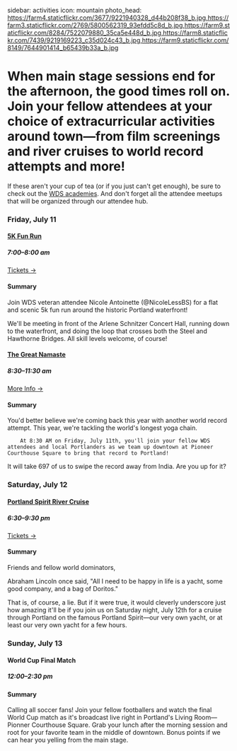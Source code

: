 sidebar: activities
icon: mountain
photo_head: https://farm4.staticflickr.com/3677/9221940328_d44b208f38_b.jpg,https://farm3.staticflickr.com/2769/5800562319_93efdd5c8d_b.jpg,https://farm9.staticflickr.com/8284/7522079880_35ca5e448d_b.jpg,https://farm8.staticflickr.com/7439/9219169223_c35d024c43_b.jpg,https://farm9.staticflickr.com/8149/7644901414_b65439b33a_b.jpg

# When main stage sessions end for the afternoon, the good times roll on. Join your fellow attendees at your choice of extracurricular activities around town—from film screenings and river cruises to world record attempts and more!

If these aren't your cup of tea (or if you just can't get enough), be sure to check out the [WDS academies](/academies). And don't forget all the attendee meetups that will be organized through our attendee hub.

<div class="zig-zags_blue"></div>


<a name="5k-run"></a>
### Friday, July 11


<div class="collapsable-box collapsable-box-open">
	<a href="https://www.eventbrite.com/e/wds-5k-fun-run-tickets-11776849875"><h4>5K Fun Run</h4></a>
	<h5>7:00–8:00 am</h5>
	<a href="https://www.eventbrite.com/e/wds-5k-fun-run-tickets-11776849875" class="button">Tickets &rarr;</a>
	<div class="collapsable-content">
		<h4>Summary</h4>
		Join WDS veteran attendee Nicole Antoinette (@NicoleLessBS) for a flat and scenic 5k fun run around the historic Portland waterfront!

We'll be meeting in front of the Arlene Schnitzer Concert Hall, running down to the waterfront, and doing the loop that crosses both the Steel and Hawthorne Bridges. All skill levels welcome, of course!
	</div>
</div>

<a name="namaste"></a>

<div class="collapsable-box collapsable-box-open">
	<a href="/2014-world-record"><h4>The Great Namaste</h4></a>
	<h5>8:30–11:30 am</h5>
	<a href="/2014-world-record" class="button">More Info &rarr;</a>
	<div class="collapsable-content">
		<h4>Summary</h4>
		You'd better believe we're coming back this year with another world record attempt. This year, we're tackling the world's longest yoga chain.
		
		At 8:30 AM on Friday, July 11th, you'll join your fellow WDS attendees and local Portlanders as we team up downtown at Pioneer Courthouse Square to bring that record to Portland!

It will take 697 of us to swipe the record away from India. Are you up for it?
	</div>
</div>

<a name="portland-spirit"></a>
### Saturday, July 12


<div class="collapsable-box collapsable-box-open">
	<a href="http://www.eventbrite.com/e/river-cruise-on-the-portland-spirit-tickets-11773158835"><h4>Portland Spirit River Cruise</h4></a>
	<h5>6:30–9:30 pm</h5>
	<a href="http://www.eventbrite.com/e/river-cruise-on-the-portland-spirit-tickets-11773158835" class="button">Tickets &rarr;</a>
	<div class="collapsable-content">
		<h4>Summary</h4>
		Friends and fellow world dominators,

Abraham Lincoln once said, "All I need to be happy in life is a yacht, some good company, and a bag of Doritos."

That is, of course, a lie. But if it were true, it would cleverly underscore just how amazing it'll be if you join us on Saturday night, July 12th for a cruise through Portland on the famous Portland Spirit—our very own yacht, or at least our very own yacht for a few hours.
	</div>
</div>

<a name="world-cup"></a>
### Sunday, July 13


<div class="collapsable-box collapsable-box-open">
	<h4>World Cup Final Match</h4>
	<h5>12:00–2:30 pm</h5>
	<div class="collapsable-content">
		<h4>Summary</h4>
		Calling all soccer fans! Join your fellow footballers and watch the final World Cup match as it's broadcast live right in Portland's Living Room—Pionner Courthouse Square. Grab your lunch after the morning session and root for your favorite team in the middle of downtown. Bonus points if we can hear you yelling from the main stage.
	</div>
</div>
